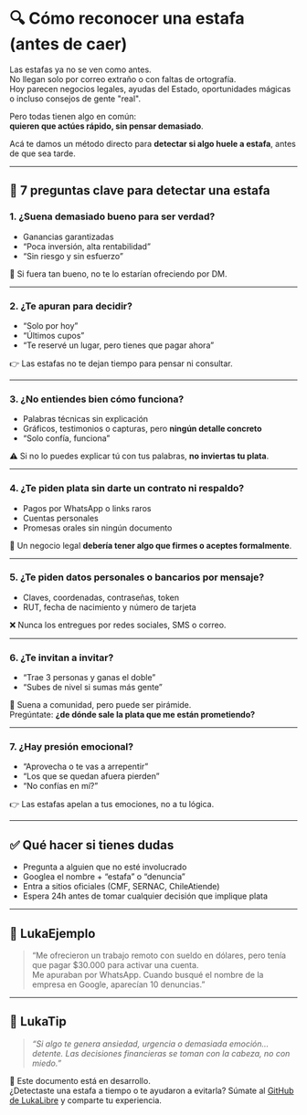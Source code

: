 # 🔍 Cómo reconocer una estafa (antes de caer)

Las estafas ya no se ven como antes.  
No llegan solo por correo extraño o con faltas de ortografía.  
Hoy parecen negocios legales, ayudas del Estado, oportunidades mágicas o incluso consejos de gente "real".

Pero todas tienen algo en común:  
**quieren que actúes rápido, sin pensar demasiado**.

Acá te damos un método directo para **detectar si algo huele a estafa**, antes de que sea tarde.

---

## 🧠 7 preguntas clave para detectar una estafa

### 1. ¿Suena demasiado bueno para ser verdad?

- Ganancias garantizadas
- “Poca inversión, alta rentabilidad”
- “Sin riesgo y sin esfuerzo”

🧠 Si fuera tan bueno, no te lo estarían ofreciendo por DM.

---

### 2. ¿Te apuran para decidir?

- “Solo por hoy”
- “Últimos cupos”
- “Te reservé un lugar, pero tienes que pagar ahora”

👉 Las estafas no te dejan tiempo para pensar ni consultar.

---

### 3. ¿No entiendes bien cómo funciona?

- Palabras técnicas sin explicación
- Gráficos, testimonios o capturas, pero **ningún detalle concreto**
- “Solo confía, funciona”

⚠️ Si no lo puedes explicar tú con tus palabras, **no inviertas tu plata**.

---

### 4. ¿Te piden plata sin darte un contrato ni respaldo?

- Pagos por WhatsApp o links raros
- Cuentas personales
- Promesas orales sin ningún documento

💬 Un negocio legal **debería tener algo que firmes o aceptes formalmente**.

---

### 5. ¿Te piden datos personales o bancarios por mensaje?

- Claves, coordenadas, contraseñas, token
- RUT, fecha de nacimiento y número de tarjeta

❌ Nunca los entregues por redes sociales, SMS o correo.

---

### 6. ¿Te invitan a invitar?

- “Trae 3 personas y ganas el doble”
- “Subes de nivel si sumas más gente”

🔺 Suena a comunidad, pero puede ser pirámide.  
Pregúntate: **¿de dónde sale la plata que me están prometiendo?**

---

### 7. ¿Hay presión emocional?

- “Aprovecha o te vas a arrepentir”
- “Los que se quedan afuera pierden”
- “No confías en mí?”

👉 Las estafas apelan a tus emociones, no a tu lógica.

---

## ✅ Qué hacer si tienes dudas

- Pregunta a alguien que no esté involucrado
- Googlea el nombre + “estafa” o “denuncia”
- Entra a sitios oficiales (CMF, SERNAC, ChileAtiende)
- Espera 24h antes de tomar cualquier decisión que implique plata

---

## 💬 LukaEjemplo

> “Me ofrecieron un trabajo remoto con sueldo en dólares, pero tenía que pagar $30.000 para activar una cuenta.  
> Me apuraban por WhatsApp. Cuando busqué el nombre de la empresa en Google, aparecían 10 denuncias.”

---

## 🧠 LukaTip

> *“Si algo te genera ansiedad, urgencia o demasiada emoción… detente. Las decisiones financieras se toman con la cabeza, no con miedo.”*

📌 Este documento está en desarrollo.  
¿Detectaste una estafa a tiempo o te ayudaron a evitarla? Súmate al [GitHub de LukaLibre](https://github.com/tuusuario/lukalibre) y comparte tu experiencia.
